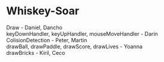 # Whiskey-Soar

Draw - Daniel, Dancho <br>
keyDownHandler, keyUpHandler, mouseMoveHandler - Darin<br>
ColisionDetection - Peter, Martin<br>
drawBall, drawPaddle, drawScore, drawLives - Yoanna<br>
drawBricks - Kiril, Ceco<br>
